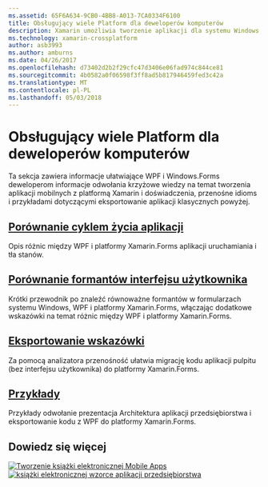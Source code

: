```yaml
---
ms.assetid: 65F6A634-9CB0-4BB8-A013-7CA0334F6100
title: Obsługujący wiele Platform dla deweloperów komputerów
description: Xamarin umożliwia tworzenie aplikacji dla systemu Windows, Android, iOS i Mac za pomocą swoje umiejętności formularzy systemu Windows lub programu WPF.
ms.technology: xamarin-crossplatform
author: asb3993
ms.author: amburns
ms.date: 04/26/2017
ms.openlocfilehash: d73402d2b2f29cfc47d3406e06fad974c844ce81
ms.sourcegitcommit: 4b0582a0f06598f3ff8ad5b817946459fed3c42a
ms.translationtype: MT
ms.contentlocale: pl-PL
ms.lasthandoff: 05/03/2018
---
```

# <a name="cross-platform-for-desktop-developers"></a>Obsługujący wiele Platform dla deweloperów komputerów

Ta sekcja zawiera informacje ułatwiające WPF i Windows.Forms deweloperom informacje odwołania krzyżowe wiedzy na temat tworzenia aplikacji mobilnych z platformą Xamarin i doświadczenia, przenośne idioms i przykładami dotyczącymi eksportowanie aplikacji klasycznych powyżej.

## <a name="app-lifecycle-comparisonlifecyclemd"></a>[Porównanie cyklem życia aplikacji](lifecycle.md)

Opis różnic między WPF i platformy Xamarin.Forms aplikacji uruchamiania i tła stanów.

## <a name="ui-controls-comparisoncontrolsindexmd"></a>[Porównanie formantów interfejsu użytkownika](controls/index.md)

Krótki przewodnik po znaleźć równoważne formantów w formularzach systemu Windows, WPF i platformy Xamarin.Forms, włączając dodatkowe wskazówki na temat różnic między WPF i platformy Xamarin.Forms.

## <a name="porting-guidanceportingmd"></a>[Eksportowanie wskazówki](porting.md)

Za pomocą analizatora przenośność ułatwia migrację kodu aplikacji pulpitu (bez interfejsu użytkownika) do platformy Xamarin.Forms.

## <a name="samplessamplesmd"></a>[Przykłady](samples.md)

Przykłady odwołanie prezentacja Architektura aplikacji przedsiębiorstwa i eksportowanie kodu z WPF do platformy Xamarin.Forms.

## <a name="learn-more"></a>Dowiedz się więcej

[![Tworzenie książki elektronicznej Mobile Apps](images/creating-sml.png)](~/xamarin-forms/creating-mobile-apps-xamarin-forms/index.md) [ ![książki elektronicznej wzorce aplikacji przedsiębiorstwa](images/enterprise-sml.png)](~/xamarin-forms/enterprise-application-patterns/index.md)
